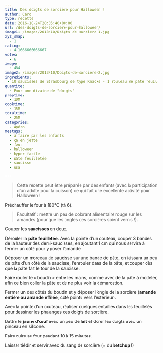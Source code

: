 ```yaml
---
title: Des doigts de sorcière pour Halloween !
author: Caro
type: recette
date: 2016-10-24T20:05:40+00:00
url: /des-doigts-de-sorciere-pour-halloween/
image1: /images/2013/10/Doigts-de-sorciere-1.jpg
xyz_smap:
  - 1
rating:
  - 4.1666666666667
votes:
  - 6
image:
  - 484
image2: /images/2013/10/Doigts-de-sorciere-2.jpg
ingredients:
 - 10 saucisses de Strasbourg de type Knacks - 1 rouleau de pâte feuilletée - Quelques amandes effilées (ou amandes entières pelées) - 1 jaune d’œuf - un peu de lait - du colorant alimentaire rouge (facultatif) - du ketchup (facultatif)
quantite:
  - Pour une dizaine de "doigts"
preptime:
  - 10M
cooktime:
  - 15M
totaltime:
  - 25M
categories:
  - Apéro
mestags:
  - à faire par les enfants
  - ça en jette
  - four
  - halloween
  - hyper facile
  - pâte feuilletée
  - saucisse
  - usa

---
```

> Cette recette peut être préparée par des enfants (avec la participation d&rsquo;un adulte pour la cuisson) ce qui fait une excellente activité pour Halloween !

Préchauffer le four à 180°C (th 6).

> Facultatif : mettre un peu de colorant alimentaire rouge sur les amandes (pour que les ongles des sorcières soient vernis !).

Couper les **saucisses** en deux.

Dérouler la **pâte feuilletée**. Avec la pointe d&rsquo;un couteau, couper 3 bandes de la hauteur des demi-saucisses, en ajoutant 1 cm qui nous servira à fermer un côté pour y poser l&rsquo;amande.

Déposer un morceau de saucisse sur une bande de pâte, en laissant un peu de pâte d&rsquo;un côté de la saucisse, l&rsquo;enrouler dans de la pâte, et couper dès que la pâte fait le tour de la saucisse.

Faire rouler le « boudin » entre les mains, comme avec de la pâte à modeler, afin de bien coller la pâte et de ne plus voir la démarcation.

Fermer un des côtés du boudin et y déposer l&rsquo;ongle de la sorcière (**amande entière ou amande effilée**, côté pointu vers l&rsquo;extérieur).

Avec la pointe d&rsquo;un couteau, réaliser quelques entailles dans les feuilletés pour dessiner les phalanges des doigts de sorcière.

Battre le **jaune d’œuf** avec un peu de **lait** et dorer les doigts avec un pinceau en silicone.

Faire cuire au four pendant 10 à 15 minutes.

Laisser tiédir et servir avec du sang de sorcière (= du **ketchup** !)